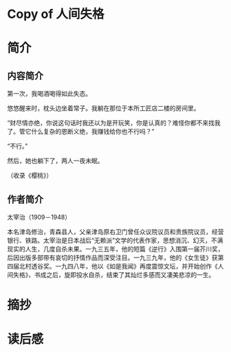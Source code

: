 # Copy of 人间失格

# 简介

## 内容简介

第一次，我喝酒喝得如此失态。

悠悠醒来时，枕头边坐着常子。我躺在那位于本所工匠店二楼的房间里。

“财尽情亦绝，你说这句话时我还以为是开玩笑，你是认真的？难怪你都不来找我了。管它什么复杂的恩断义绝，我赚钱给你也不行吗？”

“不行。”

然后，她也躺下了，两人一夜未眠。

（收录《樱桃》）

## 作者简介

太宰治（1909－1948）

本名津岛修治，青森县人，父亲津岛原右卫门曾任众议院议员和贵族院议员，经营银行、铁路。太宰治是日本战后“无赖派”文学的代表作家，思想消沉、幻灭，不满现实的人生，几度自杀未果。一九三五年，他的短篇《逆行》入围第一届芥川奖，后因出版多部带有哀切的抒情作品而深受注目。一九三九年，他的《女生徒》获第四届北村透谷奖。一九四八年，他以《如是我闻》再度震惊文坛，并开始创作《人间失格》，书成之后，旋即投水自杀，结束了其灿烂多感而又凄美悲凉的一生。

# 摘抄

# 读后感
